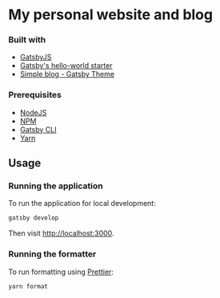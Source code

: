 # My personal website and blog

### Built with

- [GatsbyJS](https://www.gatsbyjs.com/)
- [Gatsby's hello-world starter](https://github.com/gatsbyjs/gatsby-starter-hello-world)
- [Simple blog - Gatsby Theme](https://github.com/itsabdessalam/gatsby-theme-simple-blog)

### Prerequisites

- [NodeJS](https://nodejs.org/en/)
- [NPM](https://www.npmjs.com/)
- [Gatsby CLI](https://www.gatsbyjs.com/docs/reference/gatsby-cli/)
- [Yarn](https://yarnpkg.com/en/docs/getting-started)

## Usage

### Running the application

To run the application for local development:

```sh
gatsby develop
```

Then visit [http://localhost:3000](http://localhost:8000).

### Running the formatter

To run formatting using [Prettier](https://prettier.io/):

```sh
yarn format
```
